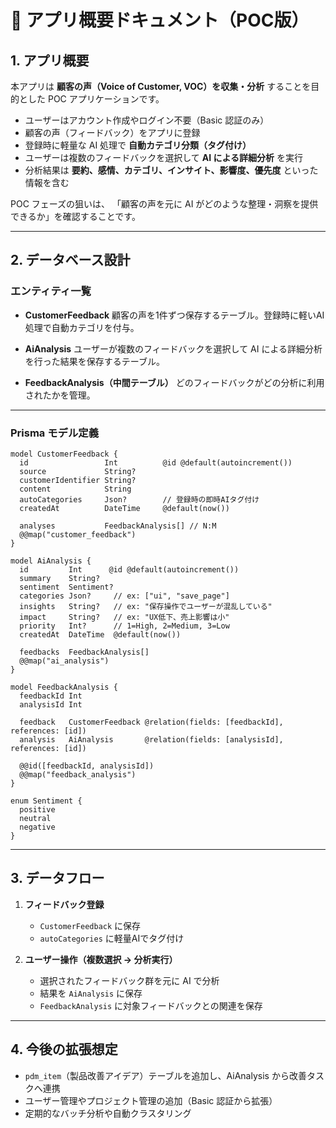 # 📘 アプリ概要ドキュメント（POC版）

## 1. アプリ概要

本アプリは **顧客の声（Voice of Customer, VOC）を収集・分析** することを目的とした POC アプリケーションです。

- ユーザーはアカウント作成やログイン不要（Basic 認証のみ）
- 顧客の声（フィードバック）をアプリに登録
- 登録時に軽量な AI 処理で **自動カテゴリ分類（タグ付け）**
- ユーザーは複数のフィードバックを選択して **AI による詳細分析** を実行
- 分析結果は **要約、感情、カテゴリ、インサイト、影響度、優先度** といった情報を含む

POC フェーズの狙いは、
「顧客の声を元に AI がどのような整理・洞察を提供できるか」を確認することです。

---

## 2. データベース設計

### エンティティ一覧

- **CustomerFeedback**
  顧客の声を1件ずつ保存するテーブル。登録時に軽いAI処理で自動カテゴリを付与。

- **AiAnalysis**
  ユーザーが複数のフィードバックを選択して AI による詳細分析を行った結果を保存するテーブル。

- **FeedbackAnalysis（中間テーブル）**
  どのフィードバックがどの分析に利用されたかを管理。

---

### Prisma モデル定義

```prisma
model CustomerFeedback {
  id                 Int          @id @default(autoincrement())
  source             String?
  customerIdentifier String?
  content            String
  autoCategories     Json?        // 登録時の即時AIタグ付け
  createdAt          DateTime     @default(now())

  analyses           FeedbackAnalysis[] // N:M
  @@map("customer_feedback")
}

model AiAnalysis {
  id         Int      @id @default(autoincrement())
  summary    String?
  sentiment  Sentiment?
  categories Json?     // ex: ["ui", "save_page"]
  insights   String?   // ex: "保存操作でユーザーが混乱している"
  impact     String?   // ex: "UX低下、売上影響は小"
  priority   Int?      // 1=High, 2=Medium, 3=Low
  createdAt  DateTime  @default(now())

  feedbacks  FeedbackAnalysis[]
  @@map("ai_analysis")
}

model FeedbackAnalysis {
  feedbackId Int
  analysisId Int

  feedback   CustomerFeedback @relation(fields: [feedbackId], references: [id])
  analysis   AiAnalysis       @relation(fields: [analysisId], references: [id])

  @@id([feedbackId, analysisId])
  @@map("feedback_analysis")
}

enum Sentiment {
  positive
  neutral
  negative
}
```

---

## 3. データフロー

1. **フィードバック登録**
   - `CustomerFeedback` に保存
   - `autoCategories` に軽量AIでタグ付け

2. **ユーザー操作（複数選択 → 分析実行）**
   - 選択されたフィードバック群を元に AI で分析
   - 結果を `AiAnalysis` に保存
   - `FeedbackAnalysis` に対象フィードバックとの関連を保存

---

## 4. 今後の拡張想定

- `pdm_item`（製品改善アイデア）テーブルを追加し、AiAnalysis から改善タスクへ連携
- ユーザー管理やプロジェクト管理の追加（Basic 認証から拡張）
- 定期的なバッチ分析や自動クラスタリング
